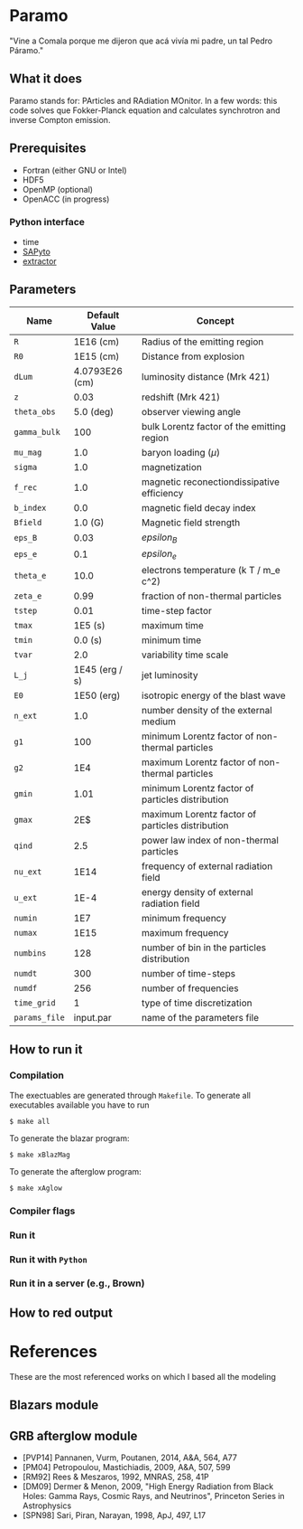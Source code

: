 # Paramo

"Vine a Comala porque me dijeron que acá vivía mi padre, un tal Pedro Páramo."

## What it does

Paramo stands for: PArticles and RAdiation MOnitor. In a few words: this code solves que Fokker-Planck equation and calculates synchrotron and inverse Compton emission.

## Prerequisites

- Fortran (either GNU or Intel)
- HDF5
- OpenMP (optional)
- OpenACC (in progress)

### Python interface

- time
- [SAPyto](https://github.com/altjerue/SAPyto)
- [extractor](https://github.com/altjerue/extractor)

## Parameters

Name | Default Value | Concept
-----|---------------|--------
`R` | 1E16 (cm) | Radius of the emitting region
`R0` | 1E15 (cm)  | Distance from explosion
`dLum` | 4.0793E26 (cm)  | luminosity distance (Mrk 421)
`z` | 0.03 | redshift (Mrk 421)
`theta_obs` | 5.0 (deg) | observer viewing angle
`gamma_bulk` | 100 | bulk Lorentz factor of the emitting region
`mu_mag` | 1.0 | baryon loading ($\mu$)
`sigma` | 1.0 | magnetization
`f_rec` | 1.0 | magnetic reconectiondissipative efficiency
`b_index` | 0.0 | magnetic field decay index
`Bfield` | 1.0 (G) | Magnetic field strength
`eps_B` | 0.03 | $epsilon_B$
`eps_e` | 0.1 | $epsilon_e$
`theta_e` | 10.0 | electrons temperature (k T / m_e c^2)
`zeta_e` | 0.99 | fraction of non-thermal particles
`tstep` | 0.01 | time-step factor
`tmax` | 1E5 (s) | maximum time
`tmin` | 0.0 (s) | minimum time
`tvar` | 2.0 | variability time scale
`L_j` | 1E45 (erg / s) | jet luminosity
`E0` | 1E50 (erg) | isotropic energy of the blast wave
`n_ext` | 1.0 | number density of the external medium
`g1` | 100 | minimum Lorentz factor of non-thermal particles
`g2` | 1E4  | maximum Lorentz factor of non-thermal particles
`gmin` | 1.01 | minimum Lorentz factor of particles distribution
`gmax` | 2E$ | maximum Lorentz factor of particles distribution
`qind` | 2.5 | power law index of non-thermal particles
`nu_ext` | 1E14 | frequency of external radiation field
`u_ext` | 1E-4 | energy density of external radiation field
`numin` | 1E7 | minimum frequency
`numax` | 1E15 | maximum frequency
`numbins` | 128 | number of bin in the particles distribution
`numdt` | 300 | number of time-steps
`numdf` | 256 | number of frequencies
`time_grid` | 1 | type of time discretization
`params_file` | input.par | name of the parameters file

## How to run it

### Compilation

The exectuables are generated through `Makefile`. To generate all executables available you have to run
```
$ make all
```

To generate the blazar program:
```
$ make xBlazMag
```

To generate the afterglow program:
```
$ make xAglow
```

### Compiler flags

### Run it

### Run it with `Python`

### Run it in a server (e.g., Brown)

## How to red output

# References

These are the most referenced works on which I based all the modeling

## Blazars module

## GRB afterglow module
- [PVP14] Pannanen, Vurm, Poutanen, 2014, A&A, 564, A77
- [PM04]  Petropoulou, Mastichiadis, 2009, A&A, 507, 599
- [RM92]  Rees & Meszaros, 1992, MNRAS, 258, 41P
- [DM09]  Dermer & Menon, 2009, "High Energy Radiation from Black Holes: Gamma Rays, Cosmic Rays, and Neutrinos", Princeton Series in Astrophysics
- [SPN98] Sari, Piran, Narayan, 1998, ApJ, 497, L17
